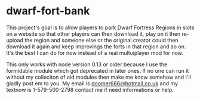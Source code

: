 # dwarf-fort-bank

This project's goal is to allow players to park Dwarf Fortress Regions in slots on a website so that other players can then download it, play on it then re-upload the region and someone else or the original creator could then download it again and keep improvings the forts in that region and so on. It's the best I can do for now instead of a real multuiplayer mod for now.

This only works with node version 0.13 or older because I use the formidable module which got deprecated in later ones. If no one can run it without my colleciton of old modules then make me know somehow and I'll gladly post em to you. My email is doomer666@hotmail.co.uk and my textnow is 1-579-500-2798 contact me if need informations or help.
